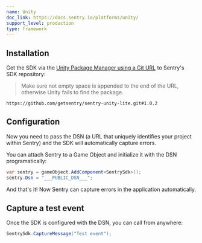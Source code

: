 ```yaml
---
name: Unity
doc_link: https://docs.sentry.io/platforms/unity/
support_level: production
type: framework
---
```


## Installation

Get the SDK via the [Unity Package Manager using a Git URL](https://docs.unity3d.com/Manual/upm-ui-giturl.html) to Sentry's SDK repository:

> Make sure not empty space is appended to the end of the URL, otherwise Unity fails to find the package.

```
https://github.com/getsentry/sentry-unity-lite.git#1.0.2
```

## Configuration

Now you need to pass the DSN (a URL that uniquely identifies your project within Sentry) and the SDK will automatically capture errors.

You can attach Sentry to a Game Object and initialize it with the DSN programatically:

```csharp
var sentry = gameObject.AddComponent<SentrySdk>();
sentry.Dsn = "___PUBLIC_DSN___";
```

And that's it! Now Sentry can capture errors in the application automatically.

## Capture a test event

Once the SDK is configured with the DSN, you can call from anywhere:

```csharp
SentrySdk.CaptureMessage("Test event");
```
